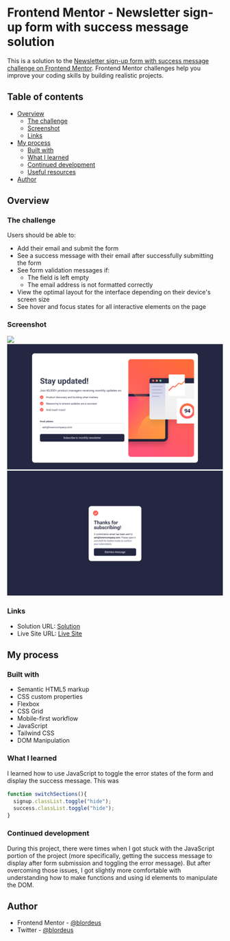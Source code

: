 # Frontend Mentor - Newsletter sign-up form with success message solution

This is a solution to the [Newsletter sign-up form with success message challenge on Frontend Mentor](https://www.frontendmentor.io/challenges/newsletter-signup-form-with-success-message-3FC1AZbNrv). Frontend Mentor challenges help you improve your coding skills by building realistic projects.

## Table of contents

* [Overview](#overview)
    * [The challenge](#the-challenge)
    * [Screenshot](#screenshot)
    * [Links](#links)
* [My process](#my-process)
    * [Built with](#built-with)
    * [What I learned](#what-i-learned)
    * [Continued development](#continued-development)
    * [Useful resources](#useful-resources)
* [Author](#author)

## Overview

### The challenge

Users should be able to:

* Add their email and submit the form
* See a success message with their email after successfully submitting the form
* See form validation messages if:
    * The field is left empty
    * The email address is not formatted correctly
* View the optimal layout for the interface depending on their device's screen size
* See hover and focus states for all interactive elements on the page

### Screenshot

![](./screenshot.jpg)![FireShot Capture 032 - Frontend Mentor - Newsletter sign-up form with success message - 127.0.0.1.png](.media/img_0.png)
![FireShot Mobile Capture 033 - Frontend Mentor - Newsletter sign-up form with success message - 127.0.0.1.png](.media/img_1.png)

### Links

* Solution URL: [Solution](https://your-solution-url.com)
* Live Site URL: [Live Site](https://your-live-site-url.com)

## My process

### Built with

* Semantic HTML5 markup
* CSS custom properties
* Flexbox
* CSS Grid
* Mobile-first workflow
* JavaScript
* Tailwind CSS
* DOM Manipulation

### What I learned

I learned how to use JavaScript to toggle the error states of the form and display the success message. This was

``` js
function switchSections(){
  signup.classList.toggle("hide");
  success.classList.toggle("hide");
}
```

### Continued development

During this project, there were times when I got stuck with the JavaScript portion of the project (more specifically, getting the success message to display after form submission and toggling the error message). But after overcoming those issues, I got slightly more comfortable with understanding how to make functions and using id elements to manipulate the DOM.
<br>
## Author


* Frontend Mentor - [@blordeus](https://www.frontendmentor.io/profile/blordeus)
* Twitter - [@blordeus](https://www.twitter.com/blordeus)

